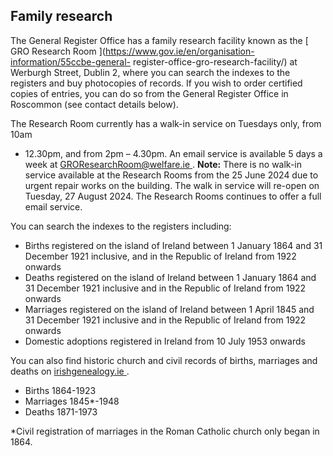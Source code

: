 ##  Family research

The General Register Office has a family research facility known as the [ GRO
Research Room ](https://www.gov.ie/en/organisation-information/55ccbe-general-
register-office-gro-research-facility/) at Werburgh Street, Dublin 2, where
you can search the indexes to the registers and buy photocopies of records. If
you wish to order certified copies of entries, you can do so from the General
Register Office in Roscommon (see contact details below).

The Research Room currently has a walk-in service on Tuesdays only, from 10am
- 12.30pm, and from 2pm – 4.30pm. An email service is available 5 days a week
at [ GROResearchRoom@welfare.ie ](mailto:GROResearchRoom@welfare.ie) .
**Note:** There is no walk-in service available at the Research Rooms from the
25 June 2024 due to urgent repair works on the building. The walk in service
will re-open on Tuesday, 27 August 2024. The Research Rooms continues to offer
a full email service.

You can search the indexes to the registers including:

  * Births registered on the island of Ireland between 1 January 1864 and 31 December 1921 inclusive, and in the Republic of Ireland from 1922 onwards 
  * Deaths registered on the island of Ireland between 1 January 1864 and 31 December 1921 inclusive and in the Republic of Ireland from 1922 onwards 
  * Marriages registered on the island of Ireland between 1 April 1845 and 31 December 1921 inclusive and in the Republic of Ireland from 1922 onwards 
  * Domestic adoptions registered in Ireland from 10 July 1953 onwards 

You can also find historic church and civil records of births, marriages and
deaths on [ irishgenealogy.ie ](https://www.irishgenealogy.ie/en/) .

  * Births 1864-1923 
  * Marriages 1845*-1948 
  * Deaths 1871-1973 

*Civil registration of marriages in the Roman Catholic church only began in 1864. 
